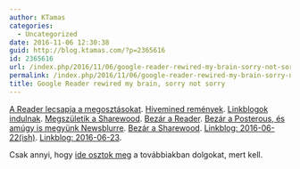 ```yaml
---
author: KTamas
categories:
  - Uncategorized
date: 2016-11-06 12:30:38
guid: http://blog.ktamas.com/?p=2365616
id: 2365616
url: /index.php/2016/11/06/google-reader-rewired-my-brain-sorry-not-sorry/
permalink: /index.php/2016/11/06/google-reader-rewired-my-brain-sorry-not-sorry/
title: Google Reader rewired my brain, sorry not sorry
---
```


[A Reader lecsapja a megosztásokat](http://blog.ktamas.com/index.php/2011/11/01/nem-oszthatom-meg-senkivel-megosztom-hat-mindenkivel-1031-never-forget/). [Hivemined remények](http://blog.ktamas.com/index.php/2011/11/04/kontentmegosztas/). [Linkblogok indulnak](http://blog.ktamas.com/index.php/2012/01/23/kontentmegosztas-redux-tamadnak-a-linkblogok-come-and-join-the-revolution/). [Megszületik a Sharewood](http://blog.ktamas.com/index.php/2012/01/30/sharewood-hu-kontentmegosztas-harmadik-resz/). [Bezár a Reader](http://blog.ktamas.com/index.php/2013/03/14/kinyirtak-a-readert-csutortok/). [Bezár a Posterous, és amúgy is megyünk Newsblurre](http://blog.ktamas.com/index.php/2013/04/03/state-of-the-rss-olvasok-megosztasok-sharewood/). [Bezár a Sharewood](http://sharewoodgephaz.tumblr.com/post/85517500870/bezar-a-sharewood). [Linkblog: 2016-06-22(ish)](http://blog.ktamas.com/index.php/2016/06/23/linkblog-2016-06-22ish/). [Linkblog: 2016-06-23](http://blog.ktamas.com/index.php/2016/06/23/linkblog-2016-06-23/).

Csak annyi, hogy [ide osztok meg](http://sharing.ktamas.com) a továbbiakban dolgokat, mert kell.
